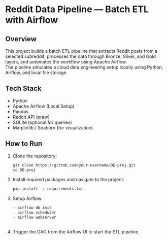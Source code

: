 # Reddit Data Pipeline — Batch ETL with Airflow

## Overview
This project builds a batch ETL pipeline that extracts Reddit posts from a selected subreddit, processes the data through Bronze, Silver, and Gold layers, and automates the workflow using Apache Airflow.  
The pipeline simulates a cloud data engineering setup locally using Python, Airflow, and local file storage.


## Tech Stack
- Python
- Apache Airflow (Local Setup)
- Pandas
- Reddit API (praw)
- SQLite (optional for queries)
- Matplotlib / Seaborn (for visualization)


## How to Run

1. Clone the repository:
   ```bash
   git clone https://github.com/your-username/DE-proj.git
   cd DE-proj

2. Install required packages and navigate to the project:
   ```bash
   pip install -r requirements.txt

3. Setup Airflow:
   ```bash
   - airflow db init
   - airflow scheduler
   - airflow webserver
  
5. Trigger the DAG from the Airflow UI to start the ETL pipeline.
